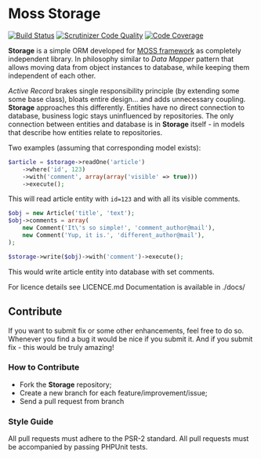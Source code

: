 # Moss Storage

[![Build Status](https://travis-ci.org/potfur/moss-storage.png?branch=master)](https://travis-ci.org/potfur/moss-storage)
[![Scrutinizer Code Quality](https://scrutinizer-ci.com/g/potfur/moss-storage/badges/quality-score.png?s=6b11b311a9dfe2d150f9b2ac8568426b2ed3bc9f)](https://scrutinizer-ci.com/g/potfur/moss-storage/)
[![Code Coverage](https://scrutinizer-ci.com/g/potfur/moss-storage/badges/coverage.png?s=f1e8ae97cb136068a9592fbb8f694cb392ec2a24)](https://scrutinizer-ci.com/g/potfur/moss-storage/)

**Storage** is a simple ORM developed for [MOSS framework](https://github.com/potfur/moss) as completely independent library. In philosophy similar to _Data Mapper_ pattern that allows moving data from object instances to database, while keeping them independent of each other.

_Active Record_ brakes single responsibility principle (by extending some some base class), bloats entire design... and adds unnecessary coupling.
**Storage** approaches this differently. Entities have no direct connection to database, business logic stays uninfluenced by repositories.
The only connection between entities and database is in **Storage** itself - in models that describe how entities relate to repositories.

Two examples (assuming that corresponding model exists):

```php
$article = $storage->readOne('article')
	->where('id', 123)
	->with('comment', array(array('visible' => true)))
	->execute();
```
This will read article entity with `id=123` and with all its visible comments.


```php
$obj = new Article('title', 'text');
$obj->comments = array(
	new Comment('It\'s so simple!', 'comment_author@mail'),
	new Comment('Yup, it is.', 'different_author@mail'),
);

$storage->write($obj)->with('comment')->execute();
```
This would write article entity into database with set comments.

For licence details see LICENCE.md
Documentation is available in ./docs/

## Contribute

If you want to submit fix or some other enhancements, feel free to do so.
Whenever you find a bug it would be nice if you submit it.
And if you submit fix - this would be truly amazing!

### How to Contribute

 * Fork the **Storage** repository;
 * Create a new branch for each feature/improvement/issue;
 * Send a pull request from branch

### Style Guide

All pull requests must adhere to the PSR-2 standard.
All pull requests must be accompanied by passing PHPUnit tests.